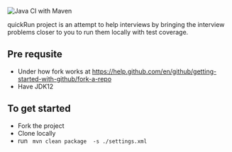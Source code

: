 ![Java CI with Maven](https://github.com/knightzsolutions/quickRun/workflows/Java%20CI%20with%20Maven/badge.svg?branch=master)

quickRun project is an attempt to help interviews by bringing the interview problems closer to you to run them locally with test coverage.

## Pre requsite
* Under how fork works at https://help.github.com/en/github/getting-started-with-github/fork-a-repo
* Have JDK12

## To get started
* Fork the project
* Clone locally
* run ` mvn clean package  -s ./settings.xml`


